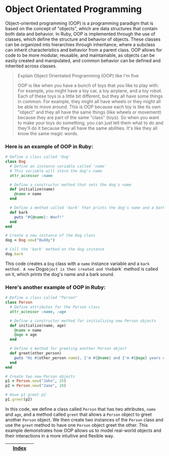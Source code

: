 # Object Orientated Programming

Object-oriented programming (OOP) is a programming paradigm that is based on the concept of "objects", which are data structures that contain both data and behavior. In Ruby, OOP is implemented through the use of classes, which define the structure and behavior of objects. These classes can be organized into hierarchies through inheritance, where a subclass can inherit characteristics and behavior from a parent class. OOP allows for code to be more modular, reusable, and maintainable, as objects can be easily created and manipulated, and common behavior can be defined and inherited across classes.

> Explain Object Orientated Programming (OOP) like I'm five
>
> OOP is like when you have a bunch of toys that you like to play with. For example, you might have a toy car, a toy airplane, and a toy robot. Each of these toys is a little bit different, but they all have some things in common. For example, they might all have wheels or they might all be able to move around. This is OOP because each toy is like its own "object" and they all have the same things (like wheels or movement) because they are part of the same "class" (toys). So when you want to make your toys do something, you can just tell them what to do and they'll do it because they all have the same abilities. It's like they all know the same magic words.

### Here is an example of OOP in Ruby:

```ruby
# Define a class called 'Dog'
class Dog
  # Define an instance variable called 'name'
  # This variable will store the dog's name
  attr_accessor :name

  # Define a constructor method that sets the dog's name
  def initialize(name)
    @name = name
  end

  # Define a method called 'bark' that prints the dog's name and a bark sound
  def bark
    puts "#{@name}: Woof!"
  end
end

# Create a new instance of the Dog class
dog = Dog.new("Buddy")

# Call the 'bark' method on the dog instance
dog.bark
```

This code creates a `Dog` class with a `name` instance variable and a `bark method. A new` Dog`object is then created and the`bark\` method is called on it, which prints the dog's name and a bark sound.

### Here's another example of OOP in Ruby:

```ruby
# Define a class called "Person"
class Person
  # Define attributes for the Person class
  attr_accessor :name, :age

  # Define a constructor method for initializing new Person objects
  def initialize(name, age)
    @name = name
    @age = age
  end

  # Define a method for greeting another Person object
  def greet(other_person)
    puts "Hi #{other_person.name}, I'm #{@name} and I'm #{@age} years old."
  end
end

# Create two new Person objects
p1 = Person.new("John", 25)
p2 = Person.new("Jane", 28)

# Have p1 greet p2
p1.greet(p2)

```

In this code, we define a class called `Person` that has two attributes, `name` and `age`, and a method called `greet` that allows a `Person` object to greet another `Person` object. We then create two instances of the `Person` class and use the `greet` method to have one `Person` object greet the other. This example demonstrates how OOP allows us to model real-world objects and their interactions in a more intuitive and flexible way.

|   | [Index](./) |   |
| - | ----------- | - |

